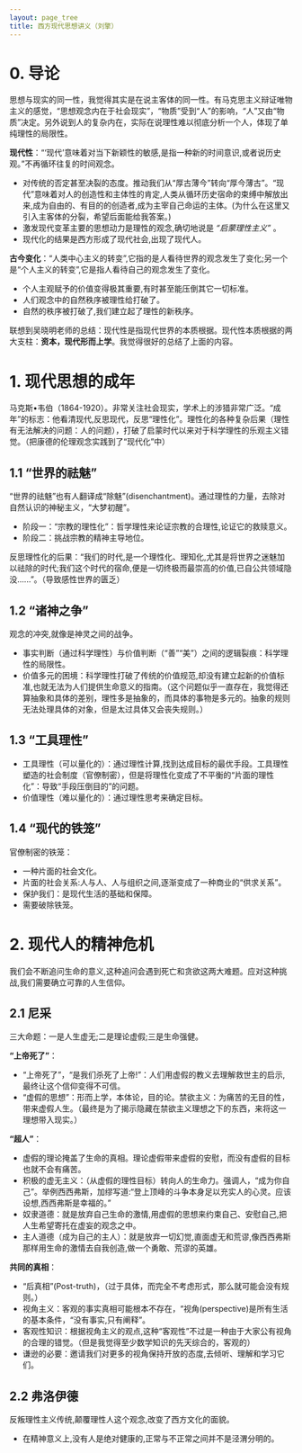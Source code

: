 ```yaml
---
layout: page_tree
title: 西方现代思想讲义（刘擎）
---
```



# 0. 导论

思想与现实的同一性，我觉得其实是在说主客体的同一性。有马克思主义辩证唯物主义的感觉，“思想观念内在于社会现实”，“物质”受到“人”的影响，“人”又由“物质”决定。另外说到人的复杂内在，实际在说理性难以彻底分析一个人，体现了单纯理性的局限性。

**现代性**：“‘现代’意味着对当下新颖性的敏感,是指一种新的时间意识,或者说历史观。”不再循环往复的时间观念。

* 对传统的否定甚至决裂的态度。推动我们从“厚古薄今”转向“厚今薄古”。“现代”意味着对人的创造性和主体性的肯定,人类从循环历史宿命的束缚中解放出来,成为自由的、有目的的创造者,成为主宰自己命运的主体。(为什么在这里又引入主客体的分裂，希望后面能给我答案。)
* 激发现代变革主要的思想动力是理性的观念,确切地说是 *“启蒙理性主义”* 。
* 现代化的结果是西方形成了现代社会,出现了现代人。

**古今变化**：“人类中心主义的转变”,它指的是人看待世界的观念发生了变化;另一个是“个人主义的转变”,它是指人看待自己的观念发生了变化。

* 个人主观赋予的价值变得极其重要,有时甚至能压倒其它一切标准。
* 人们观念中的自然秩序被理性给打破了。
* 自然的秩序被打破了,我们建立起了理性的新秩序。

联想到吴晓明老师的总结：现代性是指现代世界的本质根据。现代性本质根据的两大支柱：**资本，现代形而上学**。我觉得很好的总结了上面的内容。


# 1. 现代思想的成年

马克斯•韦伯（1864-1920）。非常关注社会现实，学术上的涉猎非常广泛。“成年”的标志：他看清现代,反思现代，反思“理性化”。理性化的各种复杂后果（理性有无法解决的问题：人的问题），打破了启蒙时代以来对于科学理性的乐观主义错觉。（把康德的伦理观念实践到了“现代化”中）

## 1.1 “世界的祛魅”

“世界的祛魅”也有人翻译成“除魅”(disenchantment)。通过理性的力量，去除对自然认识的神秘主义，“大梦初醒”。

* 阶段一：“宗教的理性化”：哲学理性来论证宗教的合理性,论证它的救赎意义。
* 阶段二：挑战宗教的精神主导地位。

反思理性化的后果：“我们的时代,是一个理性化、理知化,尤其是将世界之迷魅加以祛除的时代;我们这个时代的宿命,便是一切终极而最崇高的价值,已自公共领域隐没......”。（导致感性世界的匮乏）

## 1.2 “诸神之争”

观念的冲突,就像是神灵之间的战争。

* 事实判断（通过科学理性）与价值判断（“善”“美”）之间的逻辑裂痕：科学理性的局限性。
* 价值多元的困境：科学理性打破了传统的价值规范,却没有建立起新的价值标准,也就无法为人们提供生命意义的指南。（这个问题似乎一直存在，我觉得还算抽象和具体的差别，理性多是抽象的，而具体的事物是多元的。抽象的规则无法处理具体的对象，但是太过具体又会丧失规则。）

## 1.3 “工具理性”

* 工具理性（可以量化的）：通过理性计算,找到达成目标的最优手段。工具理性塑造的社会制度（官僚制密），但是将理性化变成了不平衡的“片面的理性化”：导致“手段压倒目的”的问题。
* 价值理性（难以量化的）：通过理性思考来确定目标。

## 1.4 “现代的铁笼”

官僚制密的铁笼：

* 一种片面的社会文化。
* 片面的社会关系:人与人、人与组织之间,逐渐变成了一种商业的“供求关系”。
* 保护我们：是现代生活的基础和保障。
* 需要破除铁笼。


# 2. 现代人的精神危机

我们会不断追问生命的意义,这种追问会遇到死亡和贪欲这两大难题。应对这种挑战,我们需要确立可靠的人生信仰。

## 2.1 尼采

三大命题：一是人生虚无;二是理论虚假;三是生命强健。

**“上帝死了”**：

* “上帝死了”，“是我们杀死了上帝!”：人们用虚假的教义去理解救世主的启示,最终让这个信仰变得不可信。
* “虚假的思想”：形而上学，本体论，目的论。禁欲主义：为痛苦的无目的性，带来虚假人生。（最终是为了揭示隐藏在禁欲主义理想之下的东西，来将这一理想带入现实。）

**“超人”**：

* 虚假的理论掩盖了生命的真相。理论虚假带来虚假的安慰，而没有虚假的目标也就不会有痛苦。
* 积极的虚无主义：（从虚假的理性目标）转向人的生命力。强调人，“成为你自己”。举例西西弗斯，加缪写道:“登上顶峰的斗争本身足以充实人的心灵。应该设想,西西弗斯是幸福的。”
* 奴隶道德：就是放弃自己生命的激情,用虚假的思想来约束自己、安慰自己,把人生希望寄托在虚妄的观念之中。
* 主人道德（成为自己的主人）：就是放弃一切幻觉,直面虚无和荒谬,像西西弗斯那样用生命的激情去自我创造,做一个勇敢、荒谬的英雄。


**共同的真相**：

* “后真相”(Post-truth)，（过于具体，而完全不考虑形式，那么就可能会没有规则。）
* 视角主义：客观的事实真相可能根本不存在，“视角(perspective)是所有生活的基本条件，“没有事实,只有阐释”。
* 客观性知识：根据视角主义的观点,这种“客观性”不过是一种由于大家公有视角的合理的错觉。（但是我觉得至少数学知识的先天综合的，客观的）
* 谦逊的必要：邀请我们对更多的视角保持开放的态度,去倾听、理解和学习它们。

## 2.2 弗洛伊德

反叛理性主义传统,颠覆理性人这个观念,改变了西方文化的面貌。
* 在精神意义上,没有人是绝对健康的,正常与不正常之间并不是泾渭分明的。
